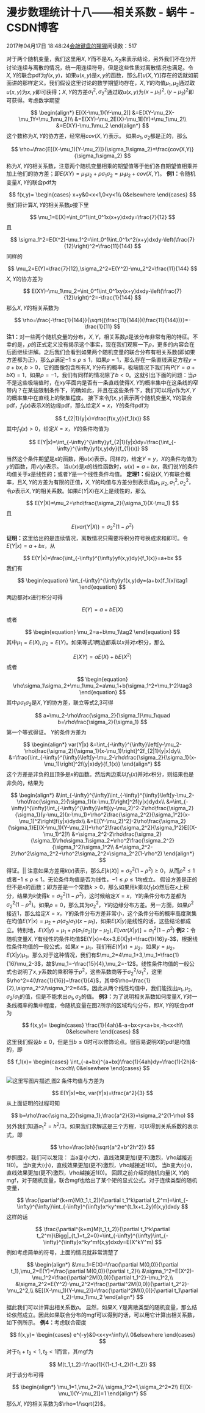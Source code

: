 
# 漫步数理统计十八——相关系数 - 蜗牛 - CSDN博客


2017年04月17日 18:48:24[会敲键盘的猩猩](https://me.csdn.net/u010182633)阅读数：517


对于两个随机变量，我们这里用$X,Y$而不是$X_1,X_2$来表示结论，另外我们不在分开讨论连续与离散的情况，统一用连续符号，但是这些性质对离散情况也满足。令$X,Y$的联合pdf为$f(x,y)$，如果$u(x,y)$是$x,y$的函数，那么$E[u(X,Y)]$存在的话就如前面讲的那样定义。我们假设这里讨论的数学期望均存在，$X,Y$的均值$\mu_1,\mu_2$通过取$u(x,y)$为$x,y$即可获得；$X,Y$的方差$\sigma_1^2,\sigma_2^2$通过取$u(x,y)$为$(x-\mu_1)^2,(y-\mu_2)^2$即可获得。考虑数学期望

$$
\begin{align*}
E[(X-\mu_1)(Y-\mu_2)]
&=E(XY-\mu_2X-\mu_1Y+\mu_1\mu_2)\\
&=E(XY)-\mu_2E(X)-\mu_1E(Y)+\mu_1\mu_2\\
&=E(XY)-\mu_1\mu_2
\end{align*}
$$
这个数称为$X,Y$的协方差，经常用$cov(X,Y)$表示。
如果$\sigma_1,\sigma_2$都是正的，那么

$$
\rho=\frac{E[(X-\mu_1)(Y-\mu_2)]}{\sigma_1\sigma_2}=\frac{cov(X,Y)}{\sigma_1\sigma_2}
$$
称为$X,Y$的相关系数，注意两个随机变量相乘的期望值等于他们各自期望值相乘并加上他们的协方差；即$E(XY)=\mu_1\mu_2+\rho\sigma_1\sigma_2=\mu_1\mu_2+cov(X,Y)$。
$\textbf{例1：}$令随机变量$X,Y$的联合pdf为

$$
f(x,y)=
\begin{cases}
x+y&0<x<1,0<y<1\\
0&elsewhere
\end{cases}
$$
我们将计算$X,Y$的相关系数$\rho$接下里

$$
\mu_1=E(X)=\int_0^1\int_0^1x(x+y)dxdy=\frac{7}{12}
$$
且

$$
\sigma_1^2=E(X^2)-\mu_1^2=\int_0^1\int_0^1x^2(x+y)dxdy-\left(\frac{7}{12}\right)^2=\frac{11}{144}
$$
同样的

$$
\mu_2=E(Y)=\frac{7}{12},\sigma_2^2=E(Y^2)-\mu_2^2=\frac{11}{144}
$$
$X,Y$的协方差为

$$
E(XY)-\mu_1\mu_2=\int_0^1\int_0^1xy(x+y)dxdy-\left(\frac{7}{12}\right)^2=-\frac{1}{144}
$$
那么$X,Y$的相关系数为

$$
\rho=\frac{-\frac{1}{144}}{\sqrt{(\frac{11}{144})(\frac{11}{144})}}=-\frac{1}{11}
$$
$\textbf{注1：}$对一些两个随机变量的分布，$X,Y$，相关系数$\rho$是该分布非常有用的特征。不幸的是，$\rho$的正式定义没有揭示这个事实，现在我们观察一下$\rho$，更多的内容会在后面继续讲解。之后我们会看到如果两个随机变量的联合分布有相关系数(即如果方差都为正)，那么$\rho$满足$-1\leq\rho\leq 1$，如果$\rho=1$，那么存在一条直线满足方程$y=a+bx,b>0$，它的图像包含所有$X,Y$分布的概率，极端情况下我们有$P(Y=a+bX)=1$，如果$\rho=-1$，我们有同样的情况除了$b<0$。这就引出下面的问题：当$\rho$不是这些极端值时，在$xy$平面内是否有一条直线使得$X,Y$的概率集中在这条线的窄带内？在某些限制条件下，的确如此，并且在这些条件下，我们可以将$\rho$作为$X,Y$的概率集中在直线上的聚集程度。
接下来令$f(x,y)$表示两个随机变量$X,Y$的联合pdf，$f_1(x)$表示$X$的边缘pdf，那么给定$X=x$，$Y$的条件pdf为

$$
f_{2|1}(y|x)=\frac{f(x,y)}{f_1(x)}
$$
其中$f_1(x)>0$，给定$X=x$，$Y$的条件均值为

$$
E(Y|x)=\int_{-\infty}^{\infty}yf_{2|1}(y|x)dy=\frac{\int_{-\infty}^{\infty}yf(x,y)dy}{f_{1}(x)}
$$
当然这个条件期望是$x$的函数，用$u(x)$表示。同样的，给定$Y=y$，$X$的条件均值为$y$的函数，用$v(y)$表示。
当$u(x)$是$x$的线性函数时，$u(x)=a+bx$，我们说$Y$的条件均值关于$x$是线性的；或者$Y$是一个线性条件均值。
$\textbf{定理1：}$假设$(X,Y)$有联合概率，且$X,Y$的方差为有限的正值，$X,Y$的均值与方差分别表示成$\mu_1,\mu_2,\sigma_1^2,\sigma_2^2$，令$\rho$表示$X,Y$的相关系数。如果$E(Y|X)$在$X$上是线性的，那么

$$
E(Y|X)=\mu_2+\rho\frac{\sigma_2}{\sigma_1}(X-\mu_1)
$$
且

$$
E(var(Y|X))=\sigma_2^2(1-\rho^2)
$$
$\textbf{证明：}$这里给出的是连续情况，离散情况只需要将积分符号换成求和即可。令$E(Y|x)=a+bx$，从

$$
E(Y|x)=\frac{\int_{-\infty}^{\infty}yf(x,y)dy}{f_1(x)}=a+bx
$$
我们有

$$
\begin{equation}
\int_{-\infty}^{\infty}yf(x,y)dy=(a+bx)f_1(x)\tag1
\end{equation}
$$
两边都对$x$进行积分可得

$$
E(Y)=a+bE(X)
$$
或者

$$
\begin{equation}
\mu_2=a+b\mu_1\tag2
\end{equation}
$$
其中$\mu_1=E(X),\mu_2=E(Y)$。如果等式1两边都乘以$x$并对$x$积分，那么

$$
E(XY)=aE(X)+bE(X^2)
$$
或者

$$
\begin{equation}
\rho\sigma_1\sigma_2+\mu_1\mu_2=a\mu_1+b(\sigma_1^2+\mu_1^2)\tag3
\end{equation}
$$
其中$\rho\sigma_1\sigma_2$是$X,Y$的协方差，联立等式2,3可得

$$
a=\mu_2-\rho\frac{\sigma_2}{\sigma_1}\mu_1\quad b=\rho\frac{\sigma_2}{\sigma_1}
$$
第一个等式得证。
$Y$的条件方差为

$$
\begin{align*}
var(Y|x)
&=\int_{-\infty}^{\infty}\left[y-\mu_2-\rho\frac{\sigma_2}{\sigma_1}(x-\mu_1)\right]^2f_{2|1}(y|x)dy\\
&=\frac{\int_{-\infty}^{\infty}\left[y-\mu_2-\rho\frac{\sigma_2}{\sigma_1}(x-\mu_1)\right]^2f(y|x)dy}{f_1(x)}
\end{align*}
$$
这个方差是非负的且顶多是$x$的函数。然后两边乘以$f_1(x)$并对$x$积分，则结果也是非负的，结果为

$$
\begin{align*}
&\int_{-\infty}^{\infty}\int_{-\infty}^{\infty}\left[y-\mu_2-\rho\frac{\sigma_2}{\sigma_1}(x-\mu_1)\right]^2f(y|x)dydx\\
&=\int_{-\infty}^{\infty}\int_{-\infty}^{\infty}\left[(y-\mu_2)^2-2\rho\frac{\sigma_2}{\sigma_1}(y-\mu_2)(x-\mu_1)+\rho^2\frac{\sigma_2^2}{\sigma_1^2}(x-\mu_1)^2\right]f(y|x)dydx\\
&=E[(Y-\mu_2)^2]-2\rho\frac{\sigma_2}{\sigma_1}E[(X-\mu_1)(Y-\mu_2)]+\rho^2\frac{\sigma_2^2}{\sigma_1^2}E[(X-\mu_1)^2]\\
&=\sigma_2^2-2\rho\frac{\sigma_2}{\sigma_1}\rho\sigma_1\sigma_2+\rho^2\frac{\sigma_2^2}{\sigma_1^2}\sigma_1^2\\
&=\sigma_2^2-2\rho^2\sigma_2^2+\rho^2\sigma_2^2=\sigma_2^2(1-\rho^2)
\end{align*}
$$
得证。$||$
注意如果方差用$k(x)$表示，那么$E[k(X)]=\sigma_2^2(1-\rho^2)\geq 0$，从而$\rho^2\leq 1$或者$-1\leq\rho\leq 1$。无论条件均值是否为线性，$-1\leq\rho\leq1$均成立。
假设方差是正的但不是$x$的函数；即方差是一个常数$k>0$，那么如果用$k$乘以$f_1(x)$然后在$x$上积分，结果为$k$使得$k=\sigma_2^2(1-\rho^2)$，这时候给定$X=x$，$Y$的条件分布方差都为$\sigma_2^2(1-\rho^2)$。如果$\rho=0$，那么其为$\sigma_2^2$，$Y$的边缘分布方差。另一方面，如果$\rho^2$接近1，那么给定$X=x$，$Y$的条件分布方差非常小，这个条件分布的概率高度聚集在均值$E(Y|x)=\mu_2+\rho(\sigma_2/\sigma_1)(x-\mu_1)$，如果$E(X|y)$是线性的话，这些结论都成立。特别地，$E(X|y)=\mu_1+\rho(\sigma_1/\sigma_2)(y-\mu_2),E[var(X|y)]=\sigma_1^2(1-\rho^2)$
$\textbf{例2：}$令随机变量$X,Y$有线性的条件均值$E(Y|x)=4x+3,E(X|y)=\frac{1}{16}y-3$，根据线性条件均值的一般公式，如果$x=\mu_1$，我们有$E(Y|x)=\mu_2$，如果$y=\mu_2$，$E(X|y)\mu_1$。那么对于这种情况，我们有$\mu_2=4\mu_1+3,\mu_1=\frac{1}{16}\mu_2-3$，故$\mu_1=-\frac{15}{4},\mu_2=-12$。线性条件均值的一般公式也说明了$x,y$系数的乘积等于$\rho^2$，这些系数商等于$\sigma_2^2/\sigma_1^2$，这里$\rho^2=4(\frac{1}{16})=\frac{1}{4}$，其中$\rho=\frac{1}{2},\sigma_2^2/\sigma_1^2=64$，因此从两个线性均值中，我们能找出$\mu_1,\mu_2,\sigma_2/\sigma_1$的值，但是不能求出$\sigma_1,\sigma_2$的值。
$\textbf{例3：}$为了说明相关系数如何度量$X,Y$对一条线概率的集中程度，令随机变量在图2所示的区域均匀分布，即$X,Y$的联合pdf为

$$
f(x,y)=
\begin{cases}
\frac{1}{4ah}&-a+bx<y<a+bx,-h<x<h\\
0&elsewhere
\end{cases}
$$
这里我们假设$b\geq0$，但是当$b\leq0$时可以修饰论点。很容易说明$X$的pdf是均值的，即

$$
f_1(x)=
\begin{cases}
\int_{-a+bx}^{a+bx}\frac{1}{4ah}dy=\frac{1}{2h}&-h<x<h\\
0&elsewhere
\end{cases}
$$

![这里写图片描述](https://img-blog.csdn.net/20170417184329639?watermark/2/text/aHR0cDovL2Jsb2cuY3Nkbi5uZXQvdTAxMDE4MjYzMw==/font/5a6L5L2T/fontsize/400/fill/I0JBQkFCMA==/dissolve/70/gravity/SouthEast)[ ](https://img-blog.csdn.net/20170417184329639?watermark/2/text/aHR0cDovL2Jsb2cuY3Nkbi5uZXQvdTAxMDE4MjYzMw==/font/5a6L5L2T/fontsize/400/fill/I0JBQkFCMA==/dissolve/70/gravity/SouthEast)
图2
条件均值与方差为

$$
E(Y|x)=bx, var(Y|x)=\frac{a^2}{3}
$$
从上面证明的过程可知

$$
b=\rho\frac{\sigma_2}{\sigma_1},\frac{a^2}{3}=\sigma_2^2(1-\rho)
$$
另外我们知道$\sigma_1^2=h^2/3$。如果我们求解这是三个方程，可以得到关系系数的表示式，即

$$
\rho=\frac{bh}{\sqrt{a^2+b^2h^2}}
$$
参照图2，我们可以发现：
当a变小(大)，直线效果更加(更不)激烈，\rho越接近1(0)。
当h变大(小)，直线效果更加(更不)激烈，\rho越接近1(0)。
当b变大(小)，直线效果更加(更不)激烈，\rho越接近1(0)。
回顾之前介绍的随机向量$(X,Y)$的mgf，对于随机变量，联合mgf也给出了某个矩的显式公式。对于连续类型的随机变量，

$$
\frac{\partial^{k+m}M(t_1,t_2)}{\partial t_1^k\partial t_2^m}=\int_{-\infty}^{\infty}\int_{-\infty}^{\infty}x^ky^me^{t_1x+t_2y}f(x,y)dxdy
$$
这样的话

$$
\frac{\partial^{k+m}M(t_1,t_2)}{\partial t_1^k\partial t_2^m}\Bigg|_{t_1=t_2=0}=\int_{-\infty}^{\infty}\int_{-\infty}^{\infty}x^ky^mf(x,y)dxdy=E(X^kY^m)
$$
例如考虑简单的符号，上面的情况就非常清楚了

$$
\begin{align*}
&\mu_1=E(X)=\frac{\partial M(0,0)}{\partial t_1},\mu_2=E(Y)=\frac{\partial M(0,0)}{\partial t_2}\\
&\sigma_1^2=E(X^2)-\mu_1^2=\frac{\partial^2M(0,0)}{\partial t_1^2}-\mu_1^2,\\
&\sigma_2^2=E(Y^2)-\mu_2^2=\frac{\partial^2M(0,0)}{\partial t_2^2}-\mu_2^2,\\
&E[(X-\mu_1)(Y-\mu_2)]=\frac{\partial^2M(0,0)}{\partial t_1\partial t_2}-\mu_1\mu_2
\end{align*}
$$
据此我们可以计算出相关系数$\rho$。
显然，如果$X,Y$是离散类型的随机变量，那么结论依然成立。因此如果联合分布的mgf可以得到的话，可以用它计算出相关系数，如下例所示。
$\textbf{例4：}$考虑联合密度

$$
f(x,y)=
\begin{cases}
e^{-y}&0<x<y<\infty\\
0&elsewhere
\end{cases}
$$
对于$t_1+t_2<1,t_2<1$而言，其mgf为

$$
M(t_1,t_2)=\frac{1}{(1-t_1-t_2)(1-t_2)}
$$
对于该分布可得

$$
\begin{align*}
\mu_1=1,\mu_2=2\\
\sigma_1^2=1,\sigma_2^2=2\\
E[(X-\mu_1)(Y-\mu_2)]=1
\end{align*}
$$
那么$X,Y$的相关系数为$\rho=1/\sqrt{2}$。

